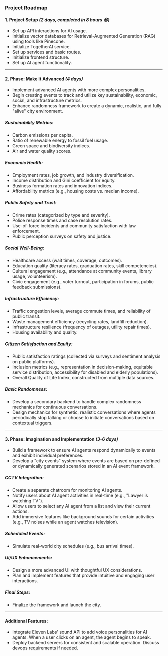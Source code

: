 ### Project Roadmap

#### 1. **Project Setup** _(2 days, completed in 8 hours 😎)_

- Set up API interactions for AI usage.
- Initialize vector databases for Retrieval-Augmented Generation (RAG) using tools like Pinecone.
- Initialize TogetherAI service.
- Set up services and basic routes.
- Initialize frontend structure.
- Set up AI agent functionality.

---

#### 2. **Phase: Make It Advanced** _(4 days)_

- Implement advanced AI agents with more complex personalities.
- Begin creating events to track and utilize key sustainability, economic, social, and infrastructure metrics.
- Enhance randomness framework to create a dynamic, realistic, and fully "alive" city environment.

##### **Sustainability Metrics:**

- Carbon emissions per capita.
- Ratio of renewable energy to fossil fuel usage.
- Green space and biodiversity indices.
- Air and water quality scores.

##### **Economic Health:**

- Employment rates, job growth, and industry diversification.
- Income distribution and Gini coefficient for equity.
- Business formation rates and innovation indices.
- Affordability metrics (e.g., housing costs vs. median income).

##### **Public Safety and Trust:**

- Crime rates (categorized by type and severity).
- Police response times and case resolution rates.
- Use-of-force incidents and community satisfaction with law enforcement.
- Public perception surveys on safety and justice.

##### **Social Well-Being:**

- Healthcare access (wait times, coverage, outcomes).
- Education quality (literacy rates, graduation rates, skill competencies).
- Cultural engagement (e.g., attendance at community events, library usage, volunteerism).
- Civic engagement (e.g., voter turnout, participation in forums, public feedback submissions).

##### **Infrastructure Efficiency:**

- Traffic congestion levels, average commute times, and reliability of public transit.
- Waste management efficiency (recycling rates, landfill reduction).
- Infrastructure resilience (frequency of outages, utility repair times).
- Housing availability and quality.

##### **Citizen Satisfaction and Equity:**

- Public satisfaction ratings (collected via surveys and sentiment analysis on public platforms).
- Inclusion metrics (e.g., representation in decision-making, equitable service distribution, accessibility for disabled and elderly populations).
- Overall Quality of Life Index, constructed from multiple data sources.

##### **Basic Randomness:**

- Develop a secondary backend to handle complex randomness mechanics for continuous conversations.
- Design mechanics for synthetic, realistic conversations where agents periodically stop talking or choose to initiate conversations based on contextual triggers.

---

#### 3. **Phase: Imagination and Implementation** _(3-6 days)_

- Build a framework to ensure AI agents respond dynamically to events and exhibit individual preferences.
- Develop a "city events" system where events are based on pre-defined or dynamically generated scenarios stored in an AI event framework.

##### **CCTV Integration:**

- Create a separate chatroom for monitoring AI agents.
- Notify users about AI agent activities in real-time (e.g., "Lawyer is watching TV").
- Allow users to select any AI agent from a list and view their current actions.
- Add immersive features like background sounds for certain activities (e.g., TV noises while an agent watches television).

##### **Scheduled Events:**

- Simulate real-world city schedules (e.g., bus arrival times).

##### **UI/UX Enhancements:**

- Design a more advanced UI with thoughtful UX considerations.
- Plan and implement features that provide intuitive and engaging user interactions.

##### **Final Steps:**

- Finalize the framework and launch the city.

---

#### **Additional Features:**

- Integrate Eleven Labs' sound API to add voice personalities for AI agents. When a user clicks on an agent, the agent begins to speak.
- Deploy backend servers for consistent and scalable operation. Discuss devops requirements if needed.
